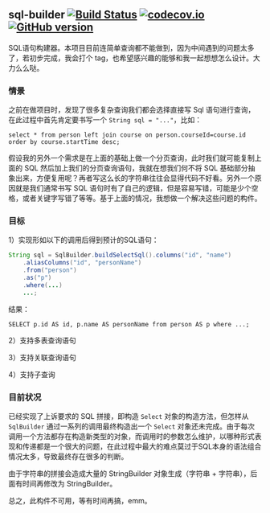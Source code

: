 ## sql-builder [![Build Status](https://travis-ci.org/YuanLicc/sql-builder.svg?branch=master)](https://travis-ci.org/YuanLicc/sql-builder) [![codecov.io](https://codecov.io/gh/YuanLicc/sql-builder/branch/master/graphs/badge.svg?branch=master)](https://codecov.io/gh/YuanLicc/sql-builder?branch=master) [![GitHub version](https://badge.fury.io/gh/yuanlicc%2Fsql-builder.svg)](https://badge.fury.io/gh/yuanlicc%2Fsql-builder)

SQL语句构建器。本项目目前连简单查询都不能做到，因为中间遇到的问题太多了，若初步完成，我会打个 tag，也希望感兴趣的能够和我一起想想怎么设计。大力么么哒。

### 情景

之前在做项目时，发现了很多复杂查询我们都会选择直接写 Sql 语句进行查询，在此过程中首先肯定要书写一个 `String sql = "..."`，比如：

```mysql
select * from person left join course on person.courseId=course.id order by course.startTime desc;
```

假设我的另外一个需求是在上面的基础上做一个分页查询，此时我们就可能复制上面的 SQL 然后加上我们的分页查询语句，我就在想我们何不将 SQL 基础部分抽象出来，方便复用呢？再者写这么长的字符串往往会显得代码不好看。另外一个原因就是我们通常书写 SQL 语句时有了自己的逻辑，但是容易写错，可能是少个空格，或者关键字写错了等等。基于上面的情况，我想做一个解决这些问题的构件。



### 目标
1）实现形如以下的调用后得到预计的SQL语句：

```java
String sql = SqlBuilder.buildSelectSql().columns("id", "name")
    .aliasColumns("id", "personName")
    .from("person")
    .as("p")
    .where(...)
    ...;
```

结果：

```mysql
SELECT p.id AS id, p.name AS personName from person AS p where ...;
```

2）支持多表查询语句

3）支持关联查询语句

4）支持子查询



### 目前状况

已经实现了上诉要求的 SQL 拼接，即构造 `Select` 对象的构造方法，但怎样从 `SqlBuilder` 通过一系列的调用最终构造出一个 `Select` 对象还未完成。由于每次调用一个方法都存在构造新类型的对象，而调用时的参数怎么维护，以哪种形式表现和传递都是一个很大的问题，在此过程中最大的难点莫过于SQL本身的语法组合情况太多，导致最终存在很多的判断。

由于字符串的拼接会造成大量的 StringBuilder 对象生成（字符串 + 字符串），后面有时间再修改为 StringBuilder。

总之，此构件不可用，等有时间再搞，emm。